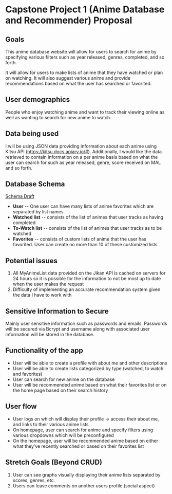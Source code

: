 # Capstone Project 1 (Anime Database and Recommender) Proposal

## Goals
This anime database website will allow for users to search for anime by specifying various filters such as year released, genres, completed, and so forth. 

It will allow for users to make lists of anime that they have watched or plan on watching. It will also suggest various anime and provide recommendations based on what the user has searched or favorited.

## User demographics
People who enjoy watching anime and want to track their viewing online as well as wanting to search for new anime to watch.

## Data being used
I will be using JSON data providing information about each anime using Kitsu API (https://kitsu.docs.apiary.io/#). Additionally, I would like the data retrieved to contain information on a per anime basis based on what the user can search for such as year released, genre, score received on MAL and so forth.

## Database Schema
[Schema Draft](https://app.quickdatabasediagrams.com/#/d/TO3e7P)
- **User** -- One user can have many lists of anime favorites which are separated by list names
- **Watched list** -- consists of the list of animes that user tracks as having completed
- **To-Watch list** -- consists of the list of animes that user tracks as to be watched
- **Favorites** -- consists of custom lists of anime that the user has favorited. User can create no more than 10 of these customized lists

## Potential issues
1. All MyAnimeList data provided on the Jikan API is cached on servers for 24 hours so it is possible for the information to not be most up to date when the user makes the request
2. Difficulty of implementing an accurate recommendation system given the data I have to work with

## Sensitive Information to Secure
Mainly user sensitive information such as passwords and emails.
Passwords will be secured via Bcrypt and username along with associated user information will be stored in the database.

## Functionality of the app
- User will be able to create a profile with about me and other descriptions
- User will be able to create lists categorized by type (watched, to watch and favorites)
- User can search for new anime on the database
- User will be recommended anime based on what their favorites list or on the home page based on their search history

## User flow
- User logs on which will display their profile -> access their about me, and links to their various anime lists
- On homepage, user can search for anime and specify filters using various dropdowns which will be preconfigured
- On the homepage, user will be recommended anime based on either what they’ve recently searched or based on their favorites list 

## Stretch Goals (Beyond CRUD)
1. User can see graphs visually displaying their anime lists separated by scores, genres, etc.
2. Users can leave comments on another users profile (social aspect)

